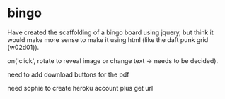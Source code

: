 # bingo

Have created the scaffolding of a bingo board using jquery, but think it would make more sense to make it using html (like the daft punk grid (w02d01)).

on('click', rotate to reveal image or change text -> needs to be decided).

need to add download buttons for the pdf

need sophie to create heroku account plus get url 
